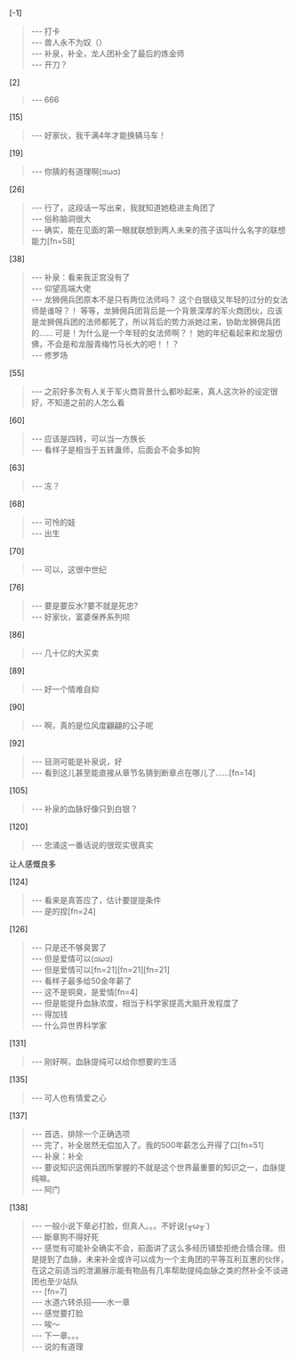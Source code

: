 
[-1] 
>--- 打卡<br>
>--- 兽人永不为奴（）<br>
>--- 补泉，补全，龙人团补全了最后的炼金师<br>
>--- 开刀？<br>

[2] 
>--- 666<br>

[15] 
>--- 好家伙，我干满4年才能换辆马车！<br>

[19] 
>--- 你猜的有道理啊(ಡωಡ)<br>

[26] 
>--- 行了，这段话一写出来，我就知道她稳进主角团了<br>
>--- 俗称脑洞很大<br>
>--- 确实，能在见面的第一眼就联想到两人未来的孩子该叫什么名字的联想能力[fn=58]<br>

[38] 
>--- 补泉：看来我正宫没有了<br>
>--- 仰望高端大佬<br>
>--- 龙狮佣兵团原本不是只有两位法师吗？
这个白银级又年轻的过分的女法师是谁呀？！
等等，龙狮佣兵团背后是一个背景深厚的军火商团伙，应该是龙狮佣兵团的法师都死了，所以背后的势力派她过来，协助龙狮佣兵团的……
可是！为什么是一个年轻的女法师啊？！
她的年纪看起来和龙服仿佛，不会是和龙服青梅竹马长大的吧！！？<br>
>--- 修罗场<br>

[55] 
>--- 之前好多次有人关于军火商背景什么都吵起来，真人这次补的设定很好，不知道之前的人怎么看<br>

[60] 
>--- 应该是四转，可以当一方族长<br>
>--- 看样子是相当于五转蛊师，后面会不会多如狗<br>

[63] 
>--- 冻？<br>

[68] 
>--- 可怜的娃<br>
>--- 出生<br>

[70] 
>--- 可以，这很中世纪<br>

[76] 
>--- 要是要反水?要不就是死忠?<br>
>--- 好家伙，富婆保养系列呗<br>

[86] 
>--- 几十亿的大买卖<br>

[89] 
>--- 好一个情难自抑<br>

[90] 
>--- 啊，真的是位风度翩翩的公子呢<br>

[92] 
>--- 目测可能是补泉说，好<br>
>--- 看到这儿甚至能直接从章节名猜到断章点在哪儿了……[fn=14]<br>

[105] 
>--- 补泉的血脉好像只到白银？<br>

[120] 
>--- 忠涌这一番话说的很现实很真实

让人感慨良多<br>

[124] 
>--- 看来是真答应了，估计要提提条件<br>
>--- 是的捏[fn=24]<br>

[126] 
>--- 只是还不够臭罢了<br>
>--- 但是爱情可以(ಡωಡ)<br>
>--- 但是爱情可以[fn=21][fn=21][fn=21]<br>
>--- 看样子最多给50金年薪了<br>
>--- 这不是铜臭，是爱情[fn=4]<br>
>--- 但是能提升血脉浓度，相当于科学家提高大脑开发程度了<br>
>--- 得加钱<br>
>--- 什么异世界科学家<br>

[131] 
>--- 刚好啊，血脉提纯可以给你想要的生活<br>

[135] 
>--- 可人也有情爱之心<br>

[137] 
>--- 首选，排除一个正确选项<br>
>--- 完了，补全居然无偿加入了。我的500年薪怎么开得了口[fn=51]<br>
>--- 补泉：补全<br>
>--- 要说知识这佣兵团所掌握的不就是这个世界最重要的知识之一，血脉提纯嘛。<br>
>--- 阿门<br>

[138] 
>--- 一般小说下章必打脸，但真人。。。不好说(╥ω╥`)<br>
>--- 斷章狗不得好死<br>
>--- 感觉有可能补全确实不会，前面讲了这么多经历铺垫拒绝合情合理。但是提到了血脉，未来补全或许可以成为一个主角团的平等互利互惠的伙伴，在这之前适当的泄漏展示能有物品有几率帮助提纯血脉之类的然补全不谈进团也至少站队<br>
>--- [fn=7]<br>
>--- 水道六转杀招——水一章<br>
>--- 感觉要打脸<br>
>--- 唉～<br>
>--- 下一章。。。<br>
>--- 说的有道理<br>
